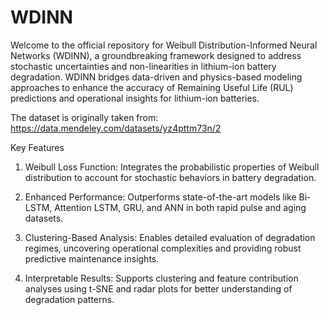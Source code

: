 # WDINN
 
Welcome to the official repository for Weibull Distribution-Informed Neural Networks (WDINN), a groundbreaking framework designed to address stochastic uncertainties and non-linearities in lithium-ion battery degradation. WDINN bridges data-driven and physics-based modeling approaches to enhance the accuracy of Remaining Useful Life (RUL) predictions and operational insights for lithium-ion batteries.

The dataset is originally taken from: https://data.mendeley.com/datasets/yz4pttm73n/2

Key Features
1. Weibull Loss Function: Integrates the probabilistic properties of Weibull distribution to account for stochastic behaviors in battery degradation.

2. Enhanced Performance: Outperforms state-of-the-art models like Bi-LSTM, Attention LSTM, GRU, and ANN in both rapid pulse and aging datasets.

3. Clustering-Based Analysis: Enables detailed evaluation of degradation regimes, uncovering operational complexities and providing robust predictive maintenance insights.

4. Interpretable Results: Supports clustering and feature contribution analyses using t-SNE and radar plots for better understanding of degradation patterns.